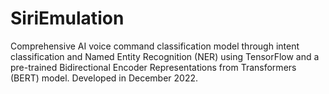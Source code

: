 # SiriEmulation
Comprehensive AI voice command classification model through intent classification and Named Entity Recognition (NER) using TensorFlow and a pre-trained Bidirectional Encoder Representations from Transformers (BERT) model. 
Developed in December 2022.

